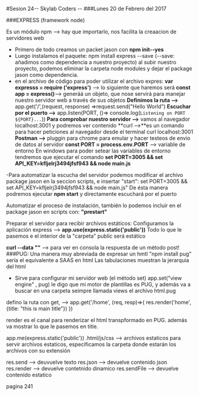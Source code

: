 #Sesion 24-- Skylab Coders --
###Lunes 20 de Febrero del 2017

###EXPRESS (framework node)

Es un módulo npm --> hay que importarlo, nos facilita la creaacion de servidores web

- Primero de todo creamos un packet jason con **npm init--yes**
- Luego instalamos el paquete: npm install express --save (--save: añadimos como dependencia a nuestro proyecto) al subir nuestro proyecto, podemos eliminar la carpeta node modules y dejar el package jason como dependencia.
- en el archivo de código para poder utilizar el archivo expres:
**var expresss = require ('express')** --> lo siguiente que haremos será 
**const app = express()**--> generáá un objeto, que nose servirá para manejar nuestro servidor web a través de sus objetos
**Definimos la ruta -->** app.get('/',(request, response) =>request.send("Hello World") 
**Escuchar por el puerto -->** app.listen(PORT, ()=> console.log(`Listening on PORT ${PORT}...`))
**Para comprobar nuestro servidor -->** vamos al navegador localhost:3001 y podremos ver contenido
**curl -->**es un comando para hacer peticiones al navegador desde el terminal
curl localhost:3001
**Postman -->** pluggin para chrome para emular y hacer testeos de envio de datos al servidor
**const PORT = process.env.PORT** --> variable de entorno
En windows para poder setear las variables de entorno tendremos que ejecutar el comando **set PORT=3005 && set API_KEY=kfljelrj3494jfsf943 && node main.js**

-Para automatizar la escucha del servidor podemos modificar el archivo package jason en la seccion scripts, e insertar "start": set PORT=3005 && set API_KEY=kfljelrj3494jfsf943 && node main.js"
De ésta manera podremos ejecutar **npm start** y directamente escuchará por el puerto

Automatizar el proceso de instalación, también  lo podemos incluir en el package  jason en scripts con: **"prestart"**

Preparar el servidor para recibir archivos estáticos: 
Configuramos la aplicación express --> **app.use(express.static('public'))**
Todo lo que le pasemos e el interior de la "carpeta" public será estático

**curl --data ""** --> para ver en consola la respuesta de un método post!
###PUG:
Una manera muy abreviada de expresar un hmtl "npm install pug" sería el equivalente a SAAS en html
Las tabulaciones muestran la jerarquia del  html 
- Sirve para configurar mi servidor web (el método set)
app.set("view engine" , pug) le digo que mi motor de plantillas es PUG, y además va a buscar en una carpeta seimpre llamada views el archivo html.pug

defino la ruta con get, --> app.get('/home', (req, resp)=>{
    res.render('home', {title: "this is main title"})
})

render es el canal para renderizar el html transpformado en PUG. además va mostrar lo que le pasemos en title.

app.me(express.static('public')) .html/js/css --> archivos estaticos
para servir archivos estaticos, especificamos la carpeta donde estarán los archivos con su extensión

res.send --> deuvuelve texto
res.json --> devuelve contenido json
res.render --> devuelve contetnido dinamico
res.sendFile --> devuelve contenido estatico

pagina 241